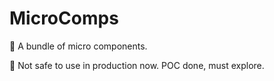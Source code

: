 # MicroComps
🧱 A bundle of micro components.

🚨 Not safe to use in production now.
POC done, must explore.

